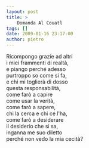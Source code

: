```yaml
---
layout: post
title: >
    Domanda Al Couatl
tags: []
date: 2009-01-16 23:17:00
author: pietro
---
```

Ricompongo grazie ad altri<br/>i miei frammenti di realtà,<br/>e piango perché adesso<br/>purtroppo so come si fa,<br/>e chi mi toglierà di dosso<br/>questa responsabilità,<br/>come farò a capire<br/>come usar la verità,<br/>come farò a sapere,<br/>chi la cerca e chi ce l'ha,<br/>come farò a desiderare<br/>il desiderio che si sa,<br/>inganna me suo diletto<br/>perché non vedo la mia cecità?
